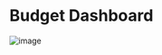 # Budget Dashboard

![image](https://user-images.githubusercontent.com/3611461/178109142-bbdd04a3-5560-4f26-938f-7ce40b1c5724.png)
